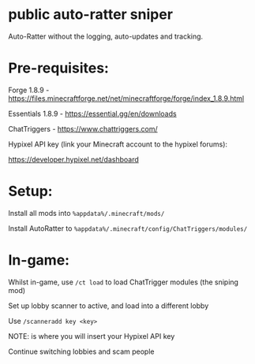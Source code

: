 # public auto-ratter sniper
Auto-Ratter without the logging, auto-updates and tracking. 

# Pre-requisites:

Forge 1.8.9 - https://files.minecraftforge.net/net/minecraftforge/forge/index_1.8.9.html

Essentials 1.8.9 - https://essential.gg/en/downloads

ChatTriggers - https://www.chattriggers.com/

Hypixel API key (link your Minecraft account to the hypixel forums):

https://developer.hypixel.net/dashboard



# Setup:

Install all mods into `%appdata%/.minecraft/mods/`

Install AutoRatter to `%appdata%/.minecraft/config/ChatTriggers/modules/`

# In-game:

Whilst in-game, use `/ct load` to load ChatTrigger modules (the sniping mod)

Set up lobby scanner to active, and load into a different lobby

Use `/scanneradd key <key>`

NOTE: <key> is where you will insert your Hypixel API key

Continue switching lobbies and scam people
